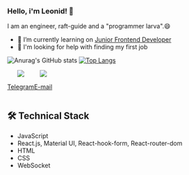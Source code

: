 ### Hello, i'm Leonid! 👋
I am an engineer, raft-guide and a "programmer larva".😄
- 🌱 I’m currently learning on [Junior Frontend Developer](https://vladilen.ru/junior)
- 💬 I'm looking for help with finding my first job

![Anurag's GitHub stats](https://github-readme-stats.vercel.app/api?username=Canoist&show_icons=true&theme=radical&hide=stars,issues)
[![Top Langs](https://github-readme-stats.vercel.app/api/top-langs/?username=Canoist&layout=compact)](https://github.com/Canoist/github-readme-stats)

  <div align="center" style="display: flex">
  <a href="https://t.me/Canoist">
    <img src="https://img.icons8.com/color/48/000000/telegram-app--v5.png"/>
 <p vertical-align="center">Telegram</p>
  </a>
  <a href="mailto:lichkun.leonid@yandex.ru">
    <img src="https://cdn.icon-icons.com/icons2/1229/PNG/48/1492692438-4email_83540.png"/>
    <p vertical-align="center">E-mail</p>
  </a>
</div>

## 🛠 Technical Stack
* JavaScript
* React.js, Material UI, React-hook-form, React-router-dom
* HTML
* CSS
* WebSocket
<!--
**Canoist/Canoist** is a ✨ _special_ ✨ repository because its `README.md` (this file) appears on your GitHub profile.

Here are some ideas to get you started:

- 🔭 I’m currently working on ...
- 🌱 I’m currently learning ...
- 👯 I’m looking to collaborate on ...
- 🤔 I’m looking for help with ...
- 💬 Ask me about ...
- 📫 How to reach me: ...
- 😄 Pronouns: ...
- ⚡ Fun fact: ...
-->
